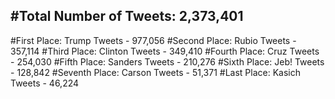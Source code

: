 #Total Number of Tweets: 2,373,401 
---
#First Place: Trump Tweets - 977,056
#Second Place: Rubio Tweets - 357,114
#Third Place: Clinton Tweets - 349,410
#Fourth Place: Cruz Tweets - 254,030
#Fifth Place: Sanders Tweets - 210,276
#Sixth Place: Jeb! Tweets - 128,842
#Seventh Place: Carson Tweets - 51,371
#Last Place: Kasich Tweets - 46,224

